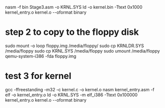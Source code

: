 nasm -f bin Stage3.asm -o KRNL.SYS
ld -o kernel.bin -Ttext 0x1000 kernel_entry.o kernel.o --oformat binary



# step 2 to copy to the floppy disk

sudo mount -o loop floppy.img /media/floppy/
sudo cp KRNLDR.SYS /media/floppy
sudo cp KRNL.SYS /media/floppy
sudo umount /media/floppy
qemu-system-i386 -fda floppy.img



# test 3 for kernel
gcc -ffreestanding -m32 -c kernel.c -o kernel.o
nasm kernel_entry.asm -f elf -o kernel_entry.o
ld -o KRNL.SYS  -m elf_i386 -Ttext 0x100000 kernel_entry.o kernel.o --oformat binary
